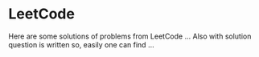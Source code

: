 # LeetCode

Here are some solutions of problems from LeetCode ...
Also with solution question is written so, easily one can find ...
